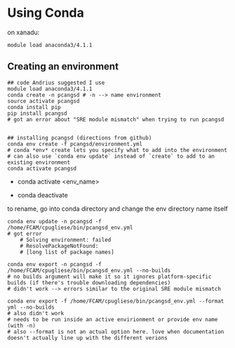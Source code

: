 # Using Conda

on xanadu:

`module load anaconda3/4.1.1`

## Creating an environment

```{bash}
## code Andrius suggested I use
module load anaconda3/4.1.1
conda create -n pcangsd # -n --> name environment
source activate pcangsd
conda install pip
pip install pcangsd
# got an error about "SRE module mismatch" when trying to run pcangsd


## installing pcangsd (directions from github)
conda env create -f pcangsd/environment.yml
# conda *env* create lets you specify what to add into the environment
# can also use `conda env update` instead of `create` to add to an existing environment
conda activate pcangsd
```

-   conda activate \<env_name\>

-   conda deactivate

to rename, go into conda directory and change the env directory name itself

```{bash}
conda env update -n pcangsd -f /home/FCAM/cpugliese/bin/pcangsd_env.yml
# got error
    # Solving environment: failed 
    # ResolvePackageNotFound: 
    # [long list of package names]

conda env export -n pcangsd -f /home/FCAM/cpugliese/bin/pcangsd_env.yml --no-builds
# no builds argument will make it so it ignores platform-specific builds (if there's trouble downloading dependencies)
# didn't work --> errors similar to the original SRE module mismatch

conda env export -f /home/FCAM/cpugliese/bin/pcangsd_env.yml --format yml --no-builds
# also didn't work
# needs to be run inside an active envirionment or provide env name (with -n)
# also --format is not an actual option here. love when documentation doesn't actually line up with the different verions
```